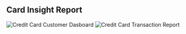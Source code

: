 ## Card Insight Report
![Credit Card Customer Dasboard](https://github.com/user-attachments/assets/25be1c39-1e28-453a-8d0c-f3990beef5c2)
![Credit Card Transaction Report](https://github.com/user-attachments/assets/41f0fd71-84c9-411d-a339-800fec8b2d27)

